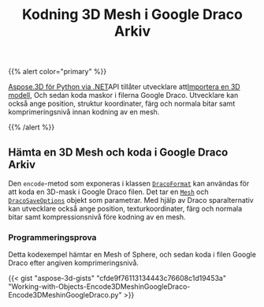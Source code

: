 ﻿---
title: Kodning 3D Mesh i Google Draco Arkiv
type: docs
weight: 60
url: /sv/python-net/encoding-3d-mesh-in-the-google-draco-file/
description: Aspose.3D för Python via .NET API ger utvecklare möjlighet att importera en 3D modell, och sedan koda maskor i filerna Google Draco. Utvecklare kan också ange position, struktur koordinater, färg och normala bitar samt komprimeringsnivå innan kodning av en mesh.
---
{{% alert color="primary" %}}

[Aspose.3D för Python via .NET](https://products.aspose.com/3d/python-net/)API tillåter utvecklare att[Importera en 3D modell](/3d/sv/net/create-and-read-an-existing-3d-scene/#createandreadanexisting3dscene-readinga3dscene), Och sedan koda maskor i filerna Google Draco. Utvecklare kan också ange position, struktur koordinater, färg och normala bitar samt komprimeringsnivå innan kodning av en mesh.

{{% /alert %}}
## **Hämta en 3D Mesh och koda i Google Draco Arkiv**
Den `encode`-metod som exponeras i klassen [`DracoFormat`](https://reference.aspose.com/net/3d/aspose.threed.formats/dracoformat) kan användas för att koda en 3D-mask i Google Draco filen. Det tar en [`Mesh`](https://reference.aspose.com/net/3d/aspose.threed.entities/mesh) och [`DracoSaveOptions`](https://reference.aspose.com/net/3d/aspose.threed.formats.draco/dracosaveoptions) objekt som parametrar. Med hjälp av Draco sparalternativ kan utvecklare också ange position, texturkoordinater, färg och normala bitar samt kompressionsnivå före kodning av en mesh.
### **Programmeringsprova**
Detta kodexempel hämtar en Mesh of Sphere, och sedan koda i filen Google Draco efter angiven komprimeringsnivå.

{{< gist "aspose-3d-gists" "cfde9f76113134443c76608c1d19453a" "Working-with-Objects-Encode3DMeshinGoogleDraco-Encode3DMeshinGoogleDraco.py" >}}
